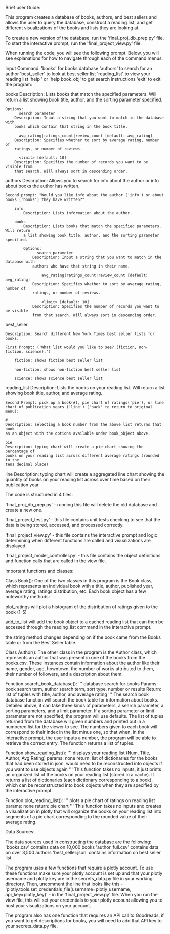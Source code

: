 Brief user Guide:

This program creates a database of books, authors, and best sellers and allows the user to query the database, construct a reading list, and get different visualizations of the books and lists they are looking at.

To create a new version of the database, run the 'final_proj_db_prep.py' file.
To start the interactive prompt, run the 'final_project_view.py' file.

When running the code, you will see the following prompt. Below, you will see explanations for how to navigate through each of the command menus.

Input Command:
        'books' for books database
        'authors' to search for an author
        'best_seller' to look at best seller list
        'reading_list' to view your reading list
        'help <COMMAND>' or 'help book_obj' to get search instructions
        'exit' to exit the program:


books
	Description: Lists books that match the specified parameters. Will return a
	list showing book title, author, and the sorting parameter specified.

	Options:
		  search parameter
		Description: Input a string that you want to match in the database with
		books which contain that string in the book title.

		  avg_rating|ratings_count|review_count [default: avg_rating]
		Description: Specifies whether to sort by average rating, number of
		ratings, or number of reviews.

		  <limit> [default: 10]
		Description: Specifies the number of records you want to be visible from
		that search. Will always sort in descending order.



authors
	Description: Allows you to search for info about the author or info about
	books the author has written.

	Second prompt: "Would you like info about the author ('info') or about
	books ('books') they have written?"

		info
			Description: Lists information about the author.

		books
			Description: Lists books that match the specified parameters. Will return
			a list showing book title, author, and the sorting parameter specified.

			Options:
				  search parameter
				Description: Input a string that you want to match in the database with
				authors who have that string in their name.

				    avg_rating|ratings_count|review_count [default: avg_rating]
				Description: Specifies whether to sort by average rating, number of
				ratings, or number of reviews.

				    <limit> [default: 10]
				Description: Specifies the number of records you want to be visible
				from that search. Will always sort in descending order.



best_seller

	Description: Search different New York Times best seller lists for books.

	First Prompt: ('What list would you like to see? (fiction, non-fiction, science):')

		fiction: shows fiction best seller list

		non-fiction: shows non-fiction best seller list

		science: shows science best seller list



reading_list
	Description: Lists the books on your reading list. Will return a list showing
	book title, author, and average rating.

	Second Prompt: pick up a book(#), pie chart of ratings('pie'), or line chart of publication years ('line') ('back' to return to original menu):

	#
	Description: selecting a book number from the above list returns that book
	as an object with the options available under book_object above.

	pie
	Description: typing chart will create a pie chart showing the percentage of
	books on your reading list across different average ratings (rounded to the
	tens decimal place)

  line
  Description: typing chart will create a aggregated line chart showing the quantity of books on your reading list across over time based on their publication year



The code is structured in 4 files:

'final_proj_db_prep.py' - running this file will delete the old database and create a new one.

'final_project_test.py' - this file contains unit tests checking to see that the data is being stored, accessed, and processed correctly.

'final_project_view.py' - this file contains the interactive prompt and logic determining when different functions are called and visualizations are displayed.

'final_project_model_controller.py' - this file contains the object definitions and function calls that are called in the view file.

Important functions and classes:

Class Book():
One of the two classes in this program is the Book class, which represents an individual book with a title, author, published year, average rating, ratings distribution, etc. Each book object has a few noteworthy methods:

plot_ratings will plot a histogram of the distribution of ratings given to the book (1-5)

add_to_list will add the book object to a cached reading list that can then be accessed through the reading_list command in the interactive prompt.

the string method changes depending on if the book came from the Books table or from the Best Seller table.

Class Author():
The other class in the program is the Author class, which represents an author that was present in one of the books from the books.csv. These instances contain information about the author like their name, gender, age, howntown, the number of works attributed to them, their number of followers, and a description about them.

Function search_book_database():
'''
database search for books
Params: book search term, author search term, sort type, number or results
Return: list of tuples with title, author, and average rating
'''
The search book database function will search the book table for information about books. Detailed above, it can take three kinds of parameters, a search parameter, a sorting parameters, and a limit parameter. If a sorting parameter or limit parameter are not specified, the program will use defaults. The list of tuples returned from the database will given numbers and printed out in a numbered list for the viewer to see. The numbers given to each book will correspond to their index in the list minus one, so that when, in the interactive prompt, the user inputs a number, the program will be able to retrieve the correct entry. The function returns a list of tuples.


Function show_reading_list():
'''
displays your reading list (Num, Title, Author, Avg Rating)
params: none
return: list of dictionaries for the books that had been stored in json, would need to be reconstructed into objects if you want to use objects again
'''
This function takes no inputs, it just prints an organized list of the books on your reading list (stored in a cache). It returns a list of dictionaries (each dictionary corresponding to a book), which can be reconstructed into book objects when they are specified by the interactive prompt.


Function plot_reading_list():
'''
plots a pie chart of ratings on reading list
params: none
return: pie chart
'''
This function takes no inputs and creates a visualization in plotly that will organize the books on your reading list into segments of a pie chart corresponding to the rounded value of their average rating.


Data Sources:

The data sources used in constructing the database are the following:
  'books.csv' contains data on 10,000 books
  'author_full.csv' contains data on over 3,500 authors
  'best_seller.json' contains information on best seller list

The program uses a few functions that require a plotly account. To use these functions make sure your plotly account is set up and that your plotly username and plotly key are in the secrets_data.py file in your working directory. Then, uncomment the line that looks like this -		'plotly.tools.set_credentials_file(username=plotly_username, api_key=plotly_key)'		- in the 'final_project_view.py' file. When you run the view file, this will set your credentials to your plotly account allowing you to host your visualizations on your account.


The program also has one function that requires an API call to Goodreads, if you want to get descriptions for books, you will need to add that API key to your secrets_data.py file.
